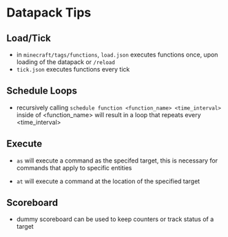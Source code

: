  # Datapack Tips

## Load/Tick
- in `minecraft/tags/functions`, `load.json` executes functions once, upon loading of the datapack or `/reload`
- `tick.json` executes functions every tick

## Schedule Loops
- recursively calling `schedule function <function_name> <time_interval>` inside of <function_name> will result in a loop that repeats every <time_interval>

## Execute
- `as` will execute a command as the specifed target, this is necessary for commands that apply to specific entities

- `at` will execute a command at the location of the specified target

## Scoreboard
- dummy scoreboard can be used to keep counters or track status of a target